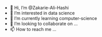 - 👋 Hi, I’m @Zakarie-Ali-Hashi
- 👀 I’m interested in data science
- 🌱 I’m currently learning computer-science
- 💞️ I’m looking to collaborate on ...
- 📫 How to reach me ...

<!---
Zakarie-Ali-Hashi/Zakarie-Ali-Hashi is a ✨ special ✨ repository because its `README.md` (this file) appears on your GitHub profile.
You can click the Preview link to take a look at your changes.
--->
